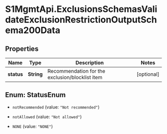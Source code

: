 # S1MgmtApi.ExclusionsSchemasValidateExclusionRestrictionOutputSchema200Data

## Properties
Name | Type | Description | Notes
------------ | ------------- | ------------- | -------------
**status** | **String** | Recommendation for the exclusion/blocklist item | [optional] 


<a name="StatusEnum"></a>
## Enum: StatusEnum


* `notRecommended` (value: `"Not recommended"`)

* `notAllowed` (value: `"Not allowed"`)

* `NONE` (value: `"NONE"`)




